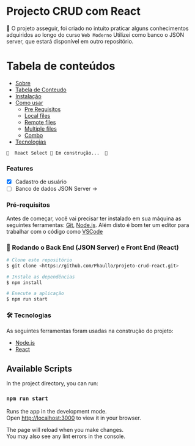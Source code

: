 # Projecto CRUD com React 

🚀 O projeto asseguir, foi criado no intuito praticar alguns conhecimentos adquiridos ao longo do curso `Web Moderno` 
Utilizei como banco o JSON server, que estará disponível em outro repositório.

Tabela de conteúdos
=================
   * [Sobre](#Sobre)
   * [Tabela de Conteudo](#tabela-de-conteudo)
   * [Instalação](#instalacao)
   * [Como usar](#como-usar)
      * [Pre Requisitos](#pre-requisitos)
      * [Local files](#local-files)
      * [Remote files](#remote-files)
      * [Multiple files](#multiple-files)
      * [Combo](#combo)
   * [Tecnologias](#tecnologias)

	🚧  React Select 🚀 Em construção...  🚧

### Features

- [x] Cadastro de usuário
- [ ] Banco de dados JSON Server -> 

### Pré-requisitos

Antes de começar, você vai precisar ter instalado em sua máquina as seguintes ferramentas:
[Git](https://git-scm.com), [Node.js](https://nodejs.org/en/). 
Além disto é bom ter um editor para trabalhar com o código como [VSCode](https://code.visualstudio.com/)

### 🎲 Rodando o Back End (JSON Server) e Front End (React)

```bash
# Clone este repositório
$ git clone <https://github.com/Phaullo/projeto-crud-react.git>

# Instale as dependências
$ npm install

# Execute a aplicação
$ npm run start

```

### 🛠 Tecnologias

As seguintes ferramentas foram usadas na construção do projeto:

- [Node.js](https://nodejs.org/en/)
- [React](https://pt-br.reactjs.org/)

## Available Scripts

In the project directory, you can run:

### `npm run start`

Runs the app in the development mode.\
Open [http://localhost:3000](http://localhost:3000) to view it in your browser.

The page will reload when you make changes.\
You may also see any lint errors in the console.

